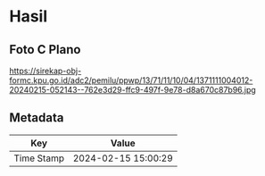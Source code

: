 # Hasil

## Foto C Plano

https://sirekap-obj-formc.kpu.go.id/adc2/pemilu/ppwp/13/71/11/10/04/1371111004012-20240215-052143--762e3d29-ffc9-497f-9e78-d8a670c87b96.jpg


## Metadata

| Key        | Value               |
| ---------- | ------------------- |
| Time Stamp | 2024-02-15 15:00:29 |



